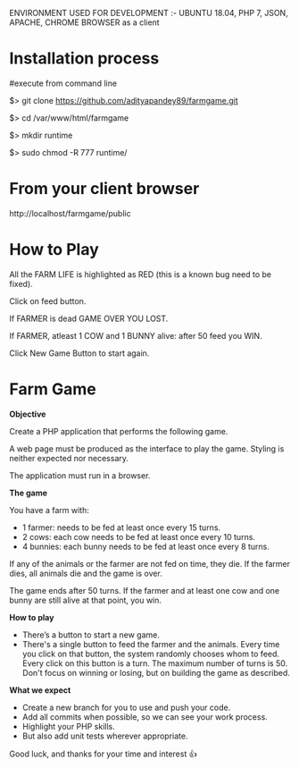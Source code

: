 ENVIRONMENT USED FOR DEVELOPMENT :- UBUNTU 18.04, PHP 7, JSON, APACHE, CHROME BROWSER as a client

# Installation process

#execute from command line

$> git clone https://github.com/adityapandey89/farmgame.git

$> cd /var/www/html/farmgame

$> mkdir runtime

$> sudo chmod -R 777 runtime/

# From your client browser

http://localhost/farmgame/public

# How to Play

All the FARM LIFE is highlighted as RED (this is a known bug need to be fixed).

Click on feed button.

If FARMER is dead GAME OVER YOU LOST.

If FARMER, atleast 1 COW and 1 BUNNY alive: after 50 feed you WIN.

Click New Game Button to start again.

# Farm Game
**Objective**

Create a PHP application that performs the following game.

A web page must be produced as the interface to play the game. Styling is neither expected nor necessary.

The application must run in a browser.

**The game**

You have a farm with:

- 1 farmer: needs to be fed at least once every 15 turns.
- 2 cows: each cow needs to be fed at least once every 10 turns.
- 4 bunnies: each bunny needs to be fed at least once every 8 turns.

If any of the animals or the farmer are not fed on time, they die. If the farmer dies, all animals die and the game is over.

The game ends after 50 turns. If the farmer and at least one cow and one bunny are still alive at that point, you win.

**How to play**

- There’s a button to start a new game.
- There's a single button to feed the farmer and the animals. 
Every time you click on that button, the system randomly chooses whom to feed. 
Every click on this button is a turn. The maximum number of turns is 50.
Don't focus on winning or losing, but on building the game as described.

**What we expect**
- Create a new branch for you to use and push your code.
- Add all commits when possible, so we can see your work process.
- Highlight your PHP skills.
- But also add unit tests wherever appropriate.

Good luck, and thanks for your time and interest :+1:
